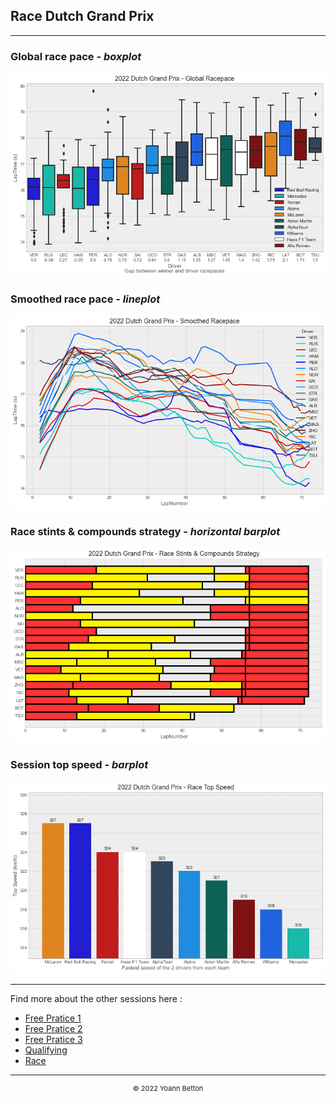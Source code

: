 ## Race Dutch Grand Prix

---

### Global race pace - *boxplot*

<img src="/output/2022-09-04_Dutch_Grand_Prix/global_racepace_white.png?raw=true"/>

### Smoothed race pace - *lineplot*

<img src="/output/2022-09-04_Dutch_Grand_Prix/smoothed_racepace_white.png?raw=true"/>

### Race stints & compounds strategy - *horizontal barplot*

<img src="/output/2022-09-04_Dutch_Grand_Prix/race_stints_compounds_stategy_white.png?raw=true"/>

### Session top speed - *barplot*

<img src="/output/2022-09-04_Dutch_Grand_Prix/topspeed_race_white.png?raw=true"/>

--- 

Find more about the other sessions here :
  - [Free Pratice 1](/page/FP1/2022-09-04_Dutch_Grand_Prix)  
  - [Free Pratice 2](/page/FP2/2022-09-04_Dutch_Grand_Prix) 
  - [Free Pratice 3](/page/FP3/2022-09-04_Dutch_Grand_Prix)
  - [Qualifying](/page/Qualifying/2022-09-04_Dutch_Grand_Prix) 
  - [Race](/page/Race/2022-09-04_Dutch_Grand_Prix)

---

<div style="text-align: center">
  <p style="font-size:11px">&copy; 2022 Yoann Betton</p>
</div>

<!-- ---

<p style="font-size:11px">Page generated from <a href="https://github.com/yoannbtn/yoannbtn.github.io">github.com/yoannbtn</a>.</p> -->